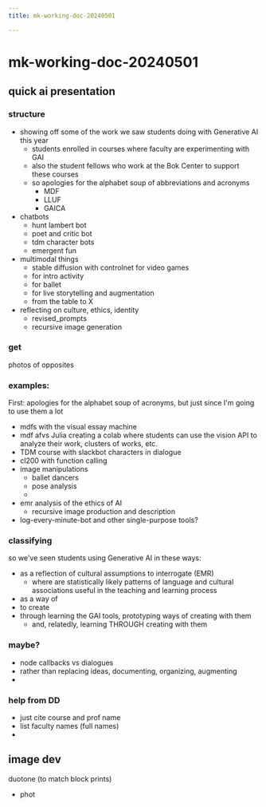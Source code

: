 ```yaml
---
title: mk-working-doc-20240501

---
```


# mk-working-doc-20240501


## quick ai presentation


### structure

- showing off some of the work we saw students doing with Generative AI this year
    - students enrolled in courses where faculty are experimenting with GAI
    - also the student fellows who work at the Bok Center to support these courses
    - so apologies for the alphabet soup of abbreviations and acronyms
        - MDF
        - LLUF
        - GAICA
- chatbots
    - hunt lambert bot
    - poet and critic bot
    - tdm character bots
    - emergent fun
- multimodal things
    - stable diffusion with controlnet for video games
    - for intro activity
    - for ballet
    - for live storytelling and augmentation
    - from the table to X
- reflecting on culture, ethics, identity
    - revised_prompts
    - recursive image generation


### get

photos of opposites


### examples:

First: apologies for the alphabet soup of acronyms, but just since I'm going to use them a lot 

- mdfs with the visual essay machine
- mdf afvs Julia creating a colab where students can use the vision API to analyze their work, clusters of works, etc.
- TDM course with slackbot characters in dialogue
- cl200 with function calling
- image manipulations
    - ballet dancers
    - pose analysis
    - 
- emr analysis of the ethics of AI
    - recursive image production and description
- log-every-minute-bot and other single-purpose tools?


### classifying

so we've seen students using Generative AI in these ways:
- as a reflection of cultural assumptions to interrogate (EMR)
    - where are statistically likely patterns of language and cultural associations useful in the teaching and learning process
- as a way of  
- to create 
- through learning the GAI tools, prototyping ways of creating with them
    - and, relatedly, learning THROUGH creating with them



### maybe?
- node callbacks vs dialogues
- rather than replacing ideas, documenting, organizing, augmenting
- 

### help from DD

- just cite course and prof name
- list faculty names (full names)
- 

## image dev

duotone (to match block prints)
- phot